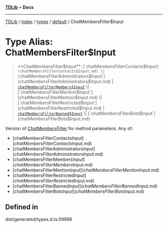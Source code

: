 [**TDLib**](../../../../../../README.md) • **Docs**

***

[TDLib](../../../../../../modules.md) / [index](../../../../../README.md) / [types](../../../README.md) / [default](../README.md) / ChatMembersFilter$Input

# Type Alias: ChatMembersFilter$Input

> **ChatMembersFilter$Input**: [`chatMembersFilterContacts$Input`](chatMembersFilterContacts$Input.md) \| [`chatMembersFilterAdministrators$Input`](chatMembersFilterAdministrators$Input.md) \| [`chatMembersFilterMembers$Input`](chatMembersFilterMembers$Input.md) \| [`chatMembersFilterMention$Input`](chatMembersFilterMention$Input.md) \| [`chatMembersFilterRestricted$Input`](chatMembersFilterRestricted$Input.md) \| [`chatMembersFilterBanned$Input`](chatMembersFilterBanned$Input.md) \| [`chatMembersFilterBots$Input`](chatMembersFilterBots$Input.md)

Version of [ChatMembersFilter](ChatMembersFilter.md) for method parameters.
Any of:
- [chatMembersFilterContacts$Input](chatMembersFilterContacts$Input.md)
- [chatMembersFilterAdministrators$Input](chatMembersFilterAdministrators$Input.md)
- [chatMembersFilterMembers$Input](chatMembersFilterMembers$Input.md)
- [chatMembersFilterMention$Input](chatMembersFilterMention$Input.md)
- [chatMembersFilterRestricted$Input](chatMembersFilterRestricted$Input.md)
- [chatMembersFilterBanned$Input](chatMembersFilterBanned$Input.md)
- [chatMembersFilterBots$Input](chatMembersFilterBots$Input.md)

## Defined in

dist/generated/types.d.ts:59996
